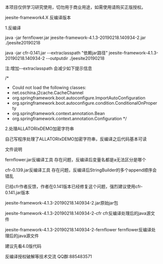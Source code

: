 本项目仅供学习研究使用，切勿用于商业用途，如需使用请购买正版授权。

jeesite-framework4.X 反编译版本

1.反编译

java -jar fernflower.jar jeesite-framework-4.1.3-20190218.140934-2.jar ./jeesite20190218

java -jar cfr-0.141.jar --extraclasspath "依赖jar路径" jeesite-framework-4.1.3-20190218.140934-2 --outputdir ./jeesite20190218

注:增加--extraclasspath 会减少如下提示信息

/*
 * Could not load the following classes:
 *  net.oschina.j2cache.CacheChannel
 *  org.springframework.boot.autoconfigure.ImportAutoConfiguration
 *  org.springframework.boot.autoconfigure.condition.ConditionalOnProperty
 *  org.springframework.context.annotation.Bean
 *  org.springframework.context.annotation.Configuration
 */

2.处理ALLATORIxDEMO加密字符串

自己写程序处理了ALLATORIxDEMO加密字符串，反编译之后代码基本可读

文件说明

fernflower.jar反编译工具 存在问题，反编译后变量名都是a无法区分是哪个

cfr-0.139.jar反编译工具 存在问题，反编译后StringBuilder的多个append顺序会错乱

已给cfr作者反馈，作者在0.141版本已经修复这个问题，强烈建议使用cfr-0.141.jar版本

jeesite-framework-4.1.3-20190218.140934-2.jar原始jar包

jeesite-framework-4.1.3-20190218.140934-2-cfr cfr反编译处理后的java源文件

jeesite-framework-4.1.3-20190218.140934-2-fernflower fernflower反编译处理后的java源文件

建议先看4.0版代码

反编译授权破解等技术交流 
QQ群:885483571
